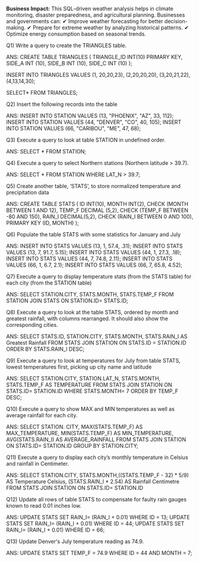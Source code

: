 **Business Impact:**
This SQL-driven weather analysis helps in climate monitoring, disaster preparedness, and agricultural planning. Businesses and governments can:
✔ Improve weather forecasting for better decision-making.
✔ Prepare for extreme weather by analyzing historical patterns.
✔ Optimize energy consumption based on seasonal trends.


Q1) Write a query to create the TRIANGLES table.


ANS:            CREATE TABLE TRIANGLES
(
TRIANGLE_ID INT(10) PRIMARY KEY,
SIDE_A INT (10),
SIDE_B INT (10),
SIDE_C INT (10)
);

INSERT INTO TRIANGLES VALUES
(1, 20,20,23), (2,20,20,20), (3,20,21,22),(4,13,14,30);

SELECT* FROM TRIANGLES;


Q2) Insert the following records into the table

ANS:       INSERT INTO STATION VALUES (13, "PHOENIX", "AZ", 33, 112);
INSERT INTO STATION VALUES (44, "DENVER", "CO", 40, 105);
INSERT INTO STATION VALUES (66, "CARIBOU", "ME", 47, 68);

                                    
  Q3) Execute a query to look at table STATION in undefined order.                       

ANS:          SELECT * FROM STATION;

                          


Q4) Execute a query to select Northern stations (Northern latitude > 39.7).

ANS:     SELECT * FROM STATION WHERE LAT_N > 39.7;

                             

                                 
Q5) Create another table, ‘STATS’, to store normalized temperature and precipitation data

ANS: CREATE TABLE STATS
(
ID INT(10),
MONTH INT(2), CHECK (MONTH BETWEEN 1 AND 12),
TEMP_F DECIMAL (5,2), CHECK (TEMP_F BETWEEN -80 AND 150),
RAIN_I DECIMAL(5,2), CHECK (RAIN_I BETWEEN 0 AND 100),
PRIMARY KEY (ID, MONTH)
);  
            
              
  
Q6) Populate the table STATS with some statistics for January and July

ANS:  INSERT INTO STATS VALUES (13, 1, 57.4, .31);
      INSERT INTO STATS VALUES (13, 7, 91.7, 5.15);
      INSERT INTO STATS VALUES (44, 1, 27.3, .18);
      INSERT INTO STATS VALUES (44, 7, 74.8, 2.11);
      INSERT INTO STATS VALUES (66, 1, 6.7, 2.1);
      INSERT INTO STATS VALUES (66, 7, 65.8, 4.52);
             

                                  
Q7) Execute a query to display temperature stats (from the STATS table) for each city (from the STATION table)

ANS: SELECT STATION.CITY, STATS.MONTH, STATS.TEMP_F FROM STATION JOIN STATS ON STATION.ID= STATS.ID;


               
Q8) Execute a query to look at the table STATS, ordered by month and greatest rainfall, with columns rearranged. It should also show the corresponding cities.   

ANS: SELECT  STATS.ID, STATION.CITY, STATS.MONTH, STATS.RAIN_I AS Greatest Rainfall
FROM STATS JOIN STATION ON STATS.ID = STATION.ID ORDER BY STATS.RAIN_I DESC;  

                                                                                 

Q9) Execute a query to look at temperatures for July from table STATS, lowest temperatures first, picking up city name and latitude 

ANS: SELECT STATION.CITY, STATION.LAT_N, STATS.MONTH, STATS.TEMP_F AS TEMPERATURE 
FROM STATS JOIN STATION ON STATS.ID= STATION.ID 
WHERE STATS.MONTH= 7 ORDER BY TEMP_F DESC;

                                                                                                 

Q10) Execute a query to show MAX and MIN temperatures as well as average rainfall for each city.

ANS: SELECT STATION. CITY, MAX(STATS.TEMP_F) AS MAX_TEMPERATURE, MIN(STATS.TEMP_F) 
AS MIN_TEMPERATURE, AVG(STATS.RAIN_I) AS AVERAGE_RAINFALL 
FROM STATS JOIN STATION ON STATS.ID= STATION.ID GROUP BY STATION.CITY;
                           


Q11) Execute a query to display each city’s monthly temperature in Celsius and rainfall in Centimeter.

ANS: SELECT STATION.CITY, STATS.MONTH,((STATS.TEMP_F - 32) * 5/9) AS Temperature Celsius,
(STATS.RAIN_I * 2.54) AS Rainfall Centimetre FROM STATS JOIN STATION ON STATS.ID= STATION.ID

Q12) Update all rows of table STATS to compensate for faulty rain gauges known to read 0.01 inches low.

ANS: UPDATE STATS SET RAIN_I= (RAIN_I + 0.01) WHERE ID = 13;
UPDATE STATS SET RAIN_I= (RAIN_I + 0.01) WHERE ID = 44;
UPDATE STATS SET RAIN_I= (RAIN_I + 0.01) WHERE ID = 66;

             

Q13) Update Denver's July temperature reading as 74.9.

ANS: UPDATE STATS SET TEMP_F = 74.9 WHERE ID = 44 AND MONTH = 7;








                       




                       















